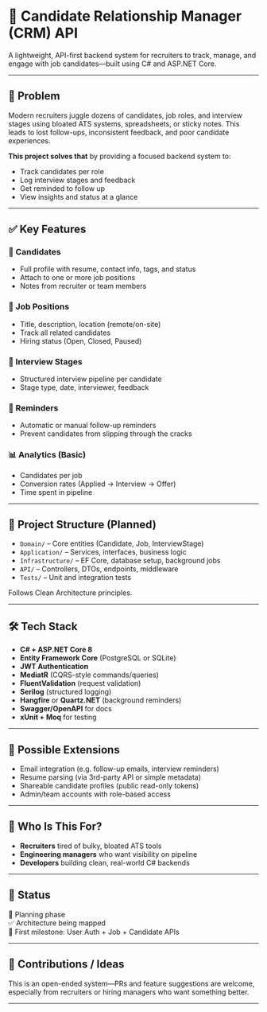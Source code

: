 # 🎯 Candidate Relationship Manager (CRM) API

A lightweight, API-first backend system for recruiters to track, manage, and engage with job candidates—built using C# and ASP.NET Core.

---

## 💼 Problem

Modern recruiters juggle dozens of candidates, job roles, and interview stages using bloated ATS systems, spreadsheets, or sticky notes. This leads to lost follow-ups, inconsistent feedback, and poor candidate experiences.

**This project solves that** by providing a focused backend system to:

- Track candidates per role
- Log interview stages and feedback
- Get reminded to follow up
- View insights and status at a glance

---

## ✅ Key Features

### 👤 Candidates

- Full profile with resume, contact info, tags, and status
- Attach to one or more job positions
- Notes from recruiter or team members

### 💼 Job Positions

- Title, description, location (remote/on-site)
- Track all related candidates
- Hiring status (Open, Closed, Paused)

### 📆 Interview Stages

- Structured interview pipeline per candidate
- Stage type, date, interviewer, feedback

### 🔔 Reminders

- Automatic or manual follow-up reminders
- Prevent candidates from slipping through the cracks

### 📊 Analytics (Basic)

- Candidates per job
- Conversion rates (Applied → Interview → Offer)
- Time spent in pipeline

---

## 🧱 Project Structure (Planned)

- `Domain/` – Core entities (Candidate, Job, InterviewStage)
- `Application/` – Services, interfaces, business logic
- `Infrastructure/` – EF Core, database setup, background jobs
- `API/` – Controllers, DTOs, endpoints, middleware
- `Tests/` – Unit and integration tests

Follows Clean Architecture principles.

---

## 🛠️ Tech Stack

- **C# + ASP.NET Core 8**
- **Entity Framework Core** (PostgreSQL or SQLite)
- **JWT Authentication**
- **MediatR** (CQRS-style commands/queries)
- **FluentValidation** (request validation)
- **Serilog** (structured logging)
- **Hangfire** or **Quartz.NET** (background reminders)
- **Swagger/OpenAPI** for docs
- **xUnit + Moq** for testing

---

## 🚀 Possible Extensions

- Email integration (e.g. follow-up emails, interview reminders)
- Resume parsing (via 3rd-party API or simple metadata)
- Shareable candidate profiles (public read-only tokens)
- Admin/team accounts with role-based access

---

## 👀 Who Is This For?

- **Recruiters** tired of bulky, bloated ATS tools
- **Engineering managers** who want visibility on pipeline
- **Developers** building clean, real-world C# backends

---

## 📂 Status

🧠 Planning phase  
✅ Architecture being mapped  
📌 First milestone: User Auth + Job + Candidate APIs

---

## 📣 Contributions / Ideas

This is an open-ended system—PRs and feature suggestions are welcome, especially from recruiters or hiring managers who want something better.

---
